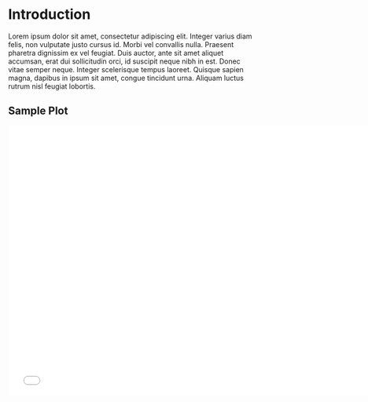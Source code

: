 # Introduction
Lorem ipsum dolor sit amet, consectetur adipiscing elit. Integer varius diam felis, non vulputate justo cursus id. Morbi vel convallis nulla. Praesent pharetra dignissim ex vel feugiat. Duis auctor, ante sit amet aliquet accumsan, erat dui sollicitudin orci, id suscipit neque nibh in est. Donec vitae semper neque. Integer scelerisque tempus laoreet. Quisque sapien magna, dapibus in ipsum sit amet, congue tincidunt urna. Aliquam luctus rutrum nisl feugiat lobortis.

## Sample Plot
<iframe src="plots/movie_runtime_by_year.html" width="750" height="550" frameBorder=0> Movie Runtime Plot by Year and Category<\iframe>

## Actor Popularity and Movie Revenue

Text

<iframe src="plots/scatter_popularity_revenue.html" width="750" height="550" frameBorder=0> Movie Revenue Scatterplot of average Actor Popularity vs Inflation adjusted revenue by Umbrella Genre<\iframe>